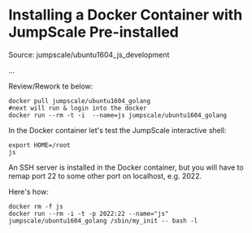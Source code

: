 # Installing a Docker Container with JumpScale Pre-installed


Source: jumpscale/ubuntu1604_js_development

...

Review/Rework te below:

```
docker pull jumpscale/ubuntu1604_golang
#next will run & login into the docker
docker run --rm -t -i  --name=js jumpscale/ubuntu1604_golang
```

In the Docker container let's test the JumpScale interactive shell:
```
export HOME=/root
js
```

An SSH server is installed in the Docker container, but you will have to remap port 22 to some other port on localhost, e.g. 2022.

Here's how:
```
docker rm -f js
docker run --rm -i -t -p 2022:22 --name="js" jumpscale/ubuntu1604_golang /sbin/my_init -- bash -l
```
